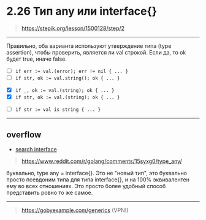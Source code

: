 # 2.26 Тип any или interface{}

> https://stepik.org/lesson/1500128/step/2

---

Правильно, оба варианта используют утверждение типа (type assertion), 
чтобы проверить, является ли val строкой. Если да, то ok будет true, иначе false.

- [ ] `if err := val.(error); err != nil { ... }`
- [ ] `if str, ok := val.string(); ok { ... }`
+ [x] `if _, ok := val.(string); ok { ... }`
+ [x] `if str, ok := val.(string); ok { ... }`
- [ ] `if str := val is string { ... }`

---

## overflow

- [search interface](https://pkg.go.dev/search?q=interface&m=)

> https://www.reddit.com/r/golang/comments/15syxg0/type_any/

буквально, type any = interface{}. Это не "новый тип", 
это буквально просто псевдоним типа для типа interface{}, 
и на 100% эквивалентен ему во всех отношениях. 
Это просто более удобный способ представить ровно то же самое.

---

> https://gobyexample.com/generics (VPN!)
